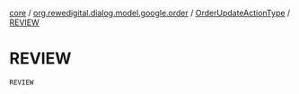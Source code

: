 [core](../../index.md) / [org.rewedigital.dialog.model.google.order](../index.md) / [OrderUpdateActionType](index.md) / [REVIEW](./-r-e-v-i-e-w.md)

# REVIEW

`REVIEW`
